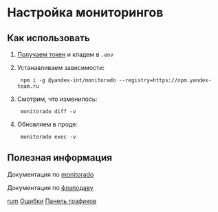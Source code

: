 # Настройка мониторингов

## Как использовать

1. [Получаем токен](https://github.yandex-team.ru/search-interfaces/frontend/tree/master/packages/monitorado#токены) и кладем в `.env`

1. Устанавливаем зависимости:

        npm i -g @yandex-int/monitorado --registry=https://npm.yandex-team.ru

1. Смотрим, что изменилось:

        monitorado diff -v

1. Обновляем в проде:

        monitorado exec -v

## Полезная информация
Документация по [monitorado](https://github.yandex-team.ru/toolbox/monitorado)

Документация по [флаподаву](https://wiki.yandex-team.ru/sm/juggler/FlapDetector/)

[rum](https://rum.yandex-team.ru/projects/quasar-ui/projectDashboard?filter=environment%20==%20production)
[Ошибки](https://error.yandex-team.ru/projects/quasar-ui/projectDashboard?filter=environment%20==%20production)
[Панель графиков](https://yasm.yandex-team.ru/panel/kingmaniya.quasar-ui)
